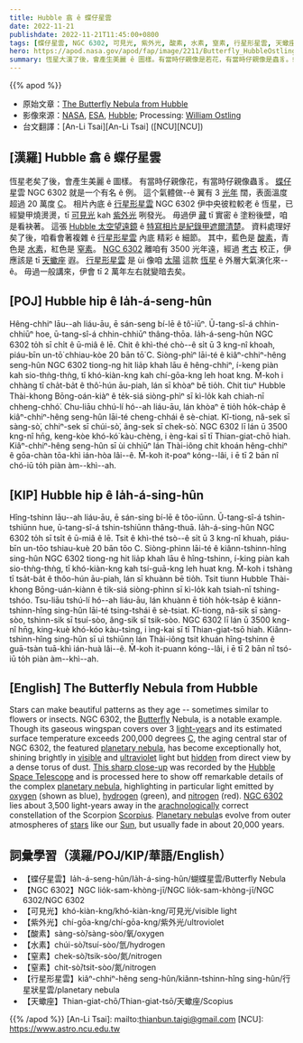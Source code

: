 ```yaml
---
title: Hubble 翕 ê 蝶仔星雲
date: 2022-11-21
publishdate: 2022-11-21T11:45:00+0800
tags: [蝶仔星雲, NGC 6302, 可見光, 紫外光, 酸素, 水素, 窒素, 行星形星雲, 天蠍座]
hero: https://apod.nasa.gov/apod/fap/image/2211/Butterfly_HubbleOstling_960.jpg
summary: 恆星大漢了後，會產生美麗 ê 圖樣。有當時仔親像是若花，有當時仔親像是蟲豸。蝶仔星雲 NGC 6302 就是一个有名 ê 例。
---
```


{{% apod %}}

- 原始文章：[The Butterfly Nebula from Hubble](https://apod.nasa.gov/apod/ap221121.html)
- 影像來源：[NASA](https://www.nasa.gov/), [ESA](https://www.esa.int/), [Hubble](https://www.nasa.gov/mission_pages/hubble/story/index.html); Processing: [William Ostling](https://theastroenthusiast.com/about-me/)
- 台文翻譯：[An-Li Tsai][An-Li Tsai] ([NCU][NCU])

## [漢羅] Hubble 翕 ê 蝶仔星雲
恆星老矣了後，會產生美麗 ê 圖樣。
有當時仔親像花，有當時仔親像蟲豸。
[蝶仔][Butterfly] 星雲 NGC 6302 就是一个有名 ê 例。
這个氣體做--ê 翼有 3 [光年][light-year] 闊，表面溫度超過 20 萬度 [C][C]。
相片內底 ê [行星形星雲][planetary nebula 1] NGC 6302 伊中央彼粒較老 ê 恆星，已經變甲燒燙燙，tī [可見光][visible] kah [紫外光][ultraviolet] 咧發光。
毋過伊 [藏][hidden] tī 實密 ê 塗粉後壁，咱是看袂著。
這張 [Hubble 太空望遠鏡][Hubble Space Telescope] ê [特寫相片是紀錄甲遮爾清楚][This sharp close-up]。
資料處理好矣了後，咱看會著複雜 ê [行星形星雲][planetary nebula 2] 內底 精彩 ê 細節。
其中，藍色是 [酸素][oxygen]，青色是 [水素][hydrogen]，紅色是 [窒素][nitrogen]。
[NGC 6302][NGC 6302] 離咱有 3500 光年遠，經過 [考古][arachnologically] 校正，伊應該是 tī [天蠍座][Scorpius] 遐。
[行星形星雲][planetary nebula 1] 是 ùi 像咱 [太陽][Sun] 這款 [恆星][stars] ê 外層大氣演化來--ê。
毋過一般講來，伊會 tī 2 萬年左右就變暗去矣。

## [POJ] Hubble hip ê Ia̍h-á-seng-hûn
Hêng-chhiⁿ lāu--ah liáu-āu, ē sán-seng bí-lē ê tô͘-iūⁿ.
Ū-tang-sî-á chhin-chhiūⁿ hoe, ū-tang-sî-á chhin-chhiūⁿ thâng-thōa.
Ia̍h-á-seng-hûn NGC 6302 to̍h sī chi̍t ê ū-miâ ê lē.
Chit ê khì-thé chò--ê si̍t ū 3 kng-nî khoah, piáu-bīn un-tō͘ chhiau-kòe 20 bān tō͘ C.
Siòng-phìⁿ lāi-té ê kiâⁿ-chhiⁿ-hêng seng-hûn NGC 6302 tiong-ng hit lia̍p khah lāu ê hêng-chhiⁿ, í-keng piàn kah sio-thǹg-thǹg, tī khó-kiàn-kng kah chí-gōa-kng leh hoat kng.
M̄-koh i chhàng tī cha̍t-ba̍t ê thô͘-hún āu-piah, lán sī khòaⁿ bē tio̍h.
Chit tiuⁿ Hubble Thài-khong Bōng-oán-kiàⁿ ê te̍k-siá siòng-phìⁿ sī kì-lo̍k kah chiah-nī chheng-chhó͘.
Chu-liāu chhú-lí hó--ah liáu-āu, lán khòaⁿ ē tio̍h ho̍k-cha̍p ê kiâⁿ-chhiⁿ-hêng seng-hûn lāi-té cheng-chhái ê sè-chiat.
Kî-tiong, nâ-sek sī sàng-sò͘, chhiⁿ-sek sī chúi-sò͘, âng-sek sī chek-sò͘.
NGC 6302 lī lán ū 3500 kng-nî hn̄g, keng-kòe khó-kó͘ kàu-chèng, i èng-kai sī tī Thian-giat-chō hiah.
Kiâⁿ-chhiⁿ-hêng seng-hûn sī ùi chhiūⁿ lán Thài-iông chit khoán hêng-chhiⁿ ê gōa-chàn tōa-khì ián-hòa lâi--ê.
M̄-koh it-poaⁿ kóng--lâi, i ē tī 2 bān nî chó-iū to̍h piàn àm--khì--ah.


## [KIP] Hubble hip ê Ia̍h-á-sing-hûn
Hîng-tshinn lāu--ah liáu-āu, ē sán-sing bí-lē ê tôo-iūnn.
Ū-tang-sî-á tshin-tshiūnn hue, ū-tang-sî-á tshin-tshiūnn thâng-thuā.
Ia̍h-á-sing-hûn NGC 6302 to̍h sī tsi̍t ê ū-miâ ê lē.
Tsit ê khì-thé tsò--ê si̍t ū 3 kng-nî khuah, piáu-bīn un-tōo tshiau-kuè 20 bān tōo C.
Siòng-phìnn lāi-té ê kiânn-tshinn-hîng sing-hûn NGC 6302 tiong-ng hit lia̍p khah lāu ê hîng-tshinn, í-king piàn kah sio-thǹg-thǹg, tī khó-kiàn-kng kah tsí-guā-kng leh huat kng.
M̄-koh i tshàng tī tsa̍t-ba̍t ê thôo-hún āu-piah, lán sī khuànn bē tio̍h.
Tsit tiunn Hubble Thài-khong Bōng-uán-kiànn ê ti̍k-siá siòng-phìnn sī kì-lo̍k kah tsiah-nī tshing-tshóo.
Tsu-liāu tshú-lí hó--ah liáu-āu, lán khuànn ē tio̍h ho̍k-tsa̍p ê kiânn-tshinn-hîng sing-hûn lāi-té tsing-tshái ê sè-tsiat.
Kî-tiong, nâ-sik sī sàng-sòo, tshinn-sik sī tsuí-sòo, âng-sik sī tsik-sòo.
NGC 6302 lī lán ū 3500 kng-nî hn̄g, king-kuè khó-kóo kàu-tsìng, i ìng-kai sī tī Thian-giat-tsō hiah.
Kiânn-tshinn-hîng sing-hûn sī uì tshiūnn lán Thài-iông tsit khuán hîng-tshinn ê guā-tsàn tuā-khì ián-huà lâi--ê.
M̄-koh it-puann kóng--lâi, i ē tī 2 bān nî tsó-iū to̍h piàn àm--khì--ah.

## [English] The Butterfly Nebula from Hubble

Stars can make beautiful patterns as they age -- sometimes similar to flowers or insects.
NGC 6302, the [Butterfly][Butterfly] Nebula, is a notable example.
Though its gaseous wingspan covers over 3 [light-year][light-year]s and its estimated surface temperature exceeds 200,000 degrees [C][C], the aging central star of NGC 6302, the featured [planetary nebula][planetary nebula 1], has become exceptionally hot, shining brightly in [visible][visible] and [ultraviolet][ultraviolet] light but [hidden][hidden] from direct view by a dense torus of dust.
[This sharp close-up][This sharp close-up] was recorded by the [Hubble Space Telescope][Hubble Space Telescope] and is processed here to show off remarkable details of the complex [planetary nebula][planetary nebula 2], highlighting in particular light emitted by [oxygen][oxygen] (shown as blue), [hydrogen][hydrogen] (green), and [nitrogen][nitrogen] (red).
[NGC 6302][NGC 6302] lies about 3,500 light-years away in the [arachnologically][arachnologically] correct constellation of the Scorpion [Scorpius][Scorpius].
[Planetary nebula][planetary nebula 1]s evolve from outer atmospheres of [stars][stars] like our [Sun][Sun], but usually fade in about 20,000 years.

## 詞彙學習（漢羅/POJ/KIP/華語/English）
- 【蝶仔星雲】Ia̍h-á-seng-hûn/Ia̍h-á-sing-hûn/蝴蝶星雲/Butterfly Nebula
- 【NGC 6302】NGC lio̍k-sam-khòng-jī/NGC lio̍k-sam-khòng-jī/NGC 6302/NGC 6302
- 【可見光】khó-kiàn-kng/khó-kiàn-kng/可見光/visible light
- 【紫外光】chí-gōa-kng/chí-gōa-kng/紫外光/ultroviolet
- 【酸素】sàng-sò͘/sàng-sòo/氧/oxygen
- 【水素】chúi-sò͘/tsuí-sòo/氫/hydrogen
- 【窒素】chek-sò͘/tsik-sòo/氮/nitrogen
- 【窒素】chit-sò͘/tsit-sòo/氮/nitrogen
- 【行星形星雲】kiâⁿ-chhiⁿ-hêng seng-hûn/kiânn-tshinn-hîng sing-hûn/行星狀星雲/planetary nebula
- 【天蠍座】Thian-giat-chō/Thian-giat-tsō/天蠍座/Scopius


{{% /apod %}}
[An-Li Tsai]: mailto:thianbun.taigi@gmail.com
[NCU]: https://www.astro.ncu.edu.tw

[copyright]: https://apod.nasa.gov/apod/fap/lib/about_apod.html#srapply
[License]: https://creativecommons.org/licenses/by/2.0/


[Butterfly]:https://en.wikipedia.org/wiki/Butterfly
[light-year]:https://exoplanets.nasa.gov/faq/26/what-is-a-light-year/
[C]:https://en.wikipedia.org/wiki/Celsius
[planetary nebula 1]:https://en.wikipedia.org/wiki/Planetary_nebula
[visible]:https://science.nasa.gov/ems/09_visiblelight
[ultraviolet]:https://science.nasa.gov/ems/10_ultravioletwaves
[hidden]:https://i.pinimg.com/originals/16/1b/e4/161be4b2491d08713813d5082b43280d.jpg
[This sharp close-up]:https://www.instagram.com/p/CgZW04XuK6S/
[Hubble Space Telescope]:https://www.nasa.gov/mission_pages/hubble/story/index.html
[planetary nebula 2]:https://apod.nasa.gov/apod/ap190929.html
[oxygen]:https://periodic.lanl.gov/8.shtml
[hydrogen]:https://en.wikipedia.org/wiki/H-alpha
[nitrogen]:https://astrobiology.nasa.gov/news/new-insights-into-how-earth-got-its-nitrogen/
[NGC 6302]:https://en.wikipedia.org/wiki/NGC_6302
[arachnologically]:https://en.wikipedia.org/wiki/Arachnid
[Scorpius]:http://hawastsoc.org/deepsky/sco/index.html
[stars]:https://science.nasa.gov/astrophysics/focus-areas/how-do-stars-form-and-evolve
[Sun]:https://apod.nasa.gov/apod/ap190526.html


